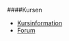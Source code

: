 ####Kursen

* [Kursinformation](https://dbwebb.se/kurser/design)
* [Forum](https://dbwebb.se/forum/)

